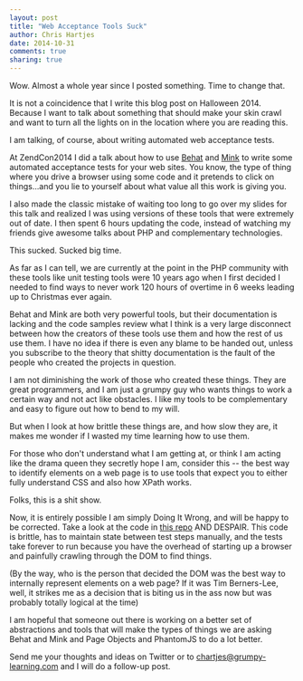 ```yaml
---
layout: post
title: "Web Acceptance Tools Suck"
author: Chris Hartjes
date: 2014-10-31
comments: true
sharing: true
---
```

Wow. Almost a whole year since I posted something. Time to change that.

It is not a coincidence that I write this blog post on Halloween 2014. Because
I want to talk about something that should make your skin crawl and want to 
turn all the lights on in the location where you are reading this.

I am talking, of course, about writing automated web acceptance tests.

At ZendCon2014 I did a talk about how to use [Behat](http://behat.org) and
[Mink](http://mink.behat.org) to write some automated acceptance tests for
your web sites. You know, the type of thing where you drive a browser using
some code and it pretends to click on things...and you lie to yourself about
what value all this work is giving you.

I also made the classic mistake of waiting too long to go over my slides for
this talk and realized I was using versions of these tools that were extremely
out of date. I then spent 6 hours updating the code, instead of watching my
friends give awesome talks about PHP and complementary technologies.

This sucked. Sucked big time.

As far as I can tell, we are currently at the point in the PHP community with 
these tools like unit testing tools were 10 years ago when I first decided I
needed to find ways to never work 120 hours of overtime in 6 weeks leading
up to Christmas ever again.

Behat and Mink are both very powerful tools, but their documentation is
lacking and the code samples review what I think is a very large disconnect
between how the creators of these tools use them and how the rest of us use
them. I have no idea if there is even any blame to be handed out, unless you
subscribe to the theory that shitty documentation is the fault of the people
who created the projects in question.

I am not diminishing the work of those who created these things. They are
great programmers, and I am just a grumpy guy who wants things to work a
certain way and not act like obstacles. I like my tools to be complementary
and easy to figure out how to bend to my will.

But when I look at how brittle these things are, and how slow they are, it
makes me wonder if I wasted my time learning how to use them.

For those who don't understand what I am getting at, or think I am acting like
the drama queen they secretly hope I am, consider this -- the best way to
identify elements on a web page is to use tools that expect you to either
fully understand CSS and also how XPath works.

Folks, this is a shit show.

Now, it is entirely possible I am simply Doing It Wrong, and will be happy
to be corrected. Take a look at the code in [this repo](https://github.com/chartjes/wat-zendcon14)
AND DESPAIR. This code is brittle, has to maintain state between test steps
manually, and the tests take forever to run because you have the overhead
of starting up a browser and painfully crawling through the DOM to find things.

(By the way, who is the person that decided the DOM was the best way to internally
represent elements on a web page? If it was Tim Berners-Lee, well, it strikes me
as a decision that is biting us in the ass now but was probably totally logical
at the time)

I am hopeful that someone out there is working on a better set of abstractions
and tools that will make the types of things we are asking Behat and Mink and
Page Objects and PhantomJS to do a lot better.

Send me your thoughts and ideas on Twitter or to chartjes@grumpy-learning.com
and I will do a follow-up post.

